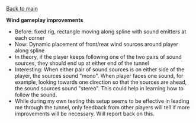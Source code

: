 [Back to main](index.html)

**Wind gameplay improvements**
- Before: fixed rig, rectangle moving along spline with sound emitters at each corner
- Now: Dynamic placement of front/rear wind sources around player along spline
- In theory, if the player keeps following one of the two pairs of sound sources, they should end up at either end of the tunnel
- Interesting: When either pair of sound sources is on either side of the player, the sources sound "mono". When player faces one sound, for example, looking towards one direction so that the sources are ahead, the sound sources sound "stereo". This could help in learning how to follow the sound.
- While during my own testing this setup seems to be effective in leading me through the tunnel, only feedback from other players will tell if more improvements will be necessary. Will report back on this.